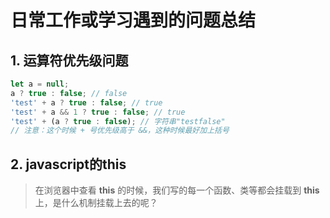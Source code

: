 # 日常工作或学习遇到的问题总结

## 1. 运算符优先级问题

```javascript
let a = null;
a ? true : false; // false
'test' + a ? true : false; // true
'test' + a && 1 ? true : false; // true
'test' + (a ? true : false); // 字符串"testfalse"
// 注意：这个时候 + 号优先级高于 &&，这种时候最好加上括号
```

## 2. javascript的this

> 在浏览器中查看 **this** 的时候，我们写的每一个函数、类等都会挂载到 **this** 上，是什么机制挂载上去的呢？

